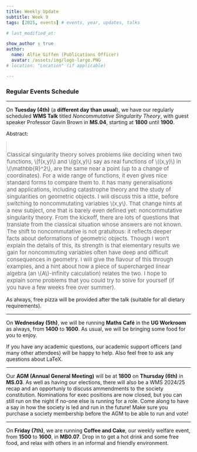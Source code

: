 ```yaml
---
title: Weekly Update
subtitle: Week 9
tags: [2025, events] # events, year, updates, talks

# last_modified_at: 

show_author : true
author:
  name: Alfie Giffen (Publications Officer)
  avatar: /assets/img/logo-large.PNG
# location: "Location" (if applicable)

---
```


### Regular Events Schedule

---

On **Tuesday (4th)** (a **different day than usual**), we have our regularly scheduled **WMS Talk** titled *Noncommutative Singularity Theory*, with guest speaker Professor Gavin Brown in **MS.04**, starting at **1800** until **1900**.


<style>
blockquote {
    padding: 10px 20px 0 0;
    margin: 0 0 0 0;
    font-size: 15px;
}
</style>

Abstract:
> Classical singularity theory solves problems like deciding when two functions, \\(f(x,y)\\) and \\(g(x,y)\\) say as real functions of \\((x,y)\\) in \\(\\mathbb{R}^2\\), are the same near a point (up to a change of coordinates). For a wide range of functions, it even gives nice standard forms to compare them to. It has many generalisations and applications, including catastrophe theory and the study of singularities on geometric objects. I will discuss this a little, before switching to noncommutating variables \\(x,y\\). That change hints at a new subject, one that is barely even defined yet: noncommutative singularity theory. From the kickoff, there are lots of questions that translate from the classical situation whose answers are not known. The shift to noncommutative is not gratuitous: it reflects deeper facts about deformations of geometric objects. Though I won’t explain the details of this, its strength is that elementary results we gain for noncommuting variables often have deep and difficult consequences in geometry. I will give the flavour of this through examples, and a hint about how a piece of supercharged linear algebra (an \\(A\\)-infinity calculation) relates the two. I hope to explain some problems that you could try to solve for yourself (if you have a few weeks free over summer).

As always, free pizza will be provided after the talk (suitable for all dietary requirements).

---

On **Wednesday (5th)**, we will be running **Maths Café** in the **UG Workroom** as always, from **1400** to **1600**. As usual, we will be bringing some food for you to enjoy.

If you have any academic questions, our academic support officers (and many other attendees) will be happy to help. Also feel free to ask any questions about LaTeX.

---

Our **AGM (Annual General Meeting)** will be at **1800** on **Thursday (6th)** in **MS.03**. As well as having our elections, there will also be a WMS 2024/25 recap and an opportuniy to discuss ammendments to the society constitution. Nominations for exec positions are now closed, but you can still run on the night if no-one else is running for a role. Come along to have a say in how the society is led and run in the future! Make sure you purchase a society membership before the AGM to be able to run and vote! 

---

On **Friday (7th)**, we are running **Coffee and Cake**, our weekly welfare event, from **1500** to **1600**, in **MB0.07**. Drop in to get a hot drink and some free food, and relax with others in an informal and friendly environment.
